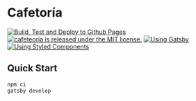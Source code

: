 # Cafetoría

[![Build, Test and Deploy to Github Pages](https://github.com/kloderart/cafeteoria/workflows/Build,%20Test%20and%20Deploy%20to%20Github%20Pages/badge.svg)](https://github.com/kloderart/cafeteoria/actions?query=workflow%3A%22Build%2C+Test+and+Deploy+to+Github+Pages%22)
[![cafeteoria is released under the MIT license.](https://img.shields.io/badge/license-MIT-blue.svg)](https://github.com/kloderart/cafeteoria/blob/master/LICENSE)
[![Using Gatsby](https://img.shields.io/badge/Gatsby-2.18-%23673494)](https://www.gatsbyjs.org/)
[![Using Styled Components](https://img.shields.io/badge/Styled%20Components-5.0-yellow)](https://styled-components.com/)

## Quick Start

```sh
npm ci
gatsby develop
```

